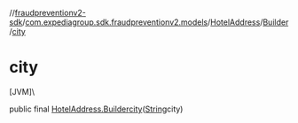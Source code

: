 //[fraudpreventionv2-sdk](../../../../index.md)/[com.expediagroup.sdk.fraudpreventionv2.models](../../index.md)/[HotelAddress](../index.md)/[Builder](index.md)/[city](city.md)

# city

[JVM]\

public final [HotelAddress.Builder](index.md)[city](city.md)([String](https://docs.oracle.com/javase/8/docs/api/java/lang/String.html)city)
